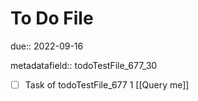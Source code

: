 # To Do File

due:: 2022-09-16

metadatafield:: todoTestFile_677_30

- [ ] Task of todoTestFile_677 1 [[Query me]]
